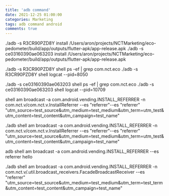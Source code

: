 ```yaml
---
title: 'adb command'
date: 2021-12-25 01:00:00
categories: Marketing
tags: adb command android
comments: true
---
```




./adb -s R3CR90PZD8Y install /Users/aron/projects/NCTMarketing/eco-pedometer/build/app/outputs/flutter-apk/app-release.apk
./adb -s ce03160390ae063203 install /Users/aron/projects/NCTMarketing/eco-pedometer/build/app/outputs/flutter-apk/app-release.apk





./adb -s R3CR90PZD8Y shell ps -ef | grep com.nct.eco
./adb -s R3CR90PZD8Y shell logcat --pid=8050


./adb -s ce03160390ae063203 shell ps -ef | grep com.nct.eco
./adb -s ce03160390ae063203 shell logcat --pid=10709



shell am broadcast -a com.android.vending.INSTALL_REFERRER -n com.nct.v/com.nct.v.InstallReferrer --es "referrer"--es "referrer" "utm_source=test_source&utm_medium=test_medium&utm_term=utm_test&utm_content=test_content&utm_campaign=test_name"


./adb shell am broadcast -a com.android.vending.INSTALL_REFERRER -n com.nct.v/com.nct.v.InstallReferrer --es "referrer"--es "referrer" "utm_source=test_source&utm_medium=test_medium&utm_term=utm_test&utm_content=test_content&utm_campaign=test_name"


adb shell am broadcast -a com.android.vending.INSTALL_REFERRER --es referrer hello



./adb shell am broadcast -a com.android.vending.INSTALL_REFERRER -n com.nct.v/.util.broadcast_receivers.FacadeBroadcastReceiver --es "referrer" "utm_source=test_source\&utm_medium=test_medium\&utm_term=test_term\&utm_content=test_content\&utm_campaign=test_name"




